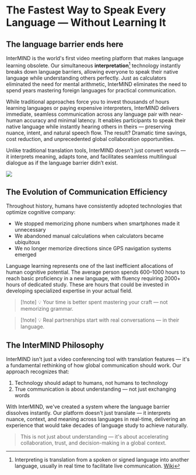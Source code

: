 # The Fastest Way to Speak Every Language — Without Learning It

## The language barrier ends here

InterMIND is the world's first video meeting platform that makes language learning obsolete. Our simultaneous **interpretation**[^1] technology instantly breaks down language barriers, allowing everyone to speak their native language while understanding others perfectly. Just as calculators eliminated the need for mental arithmetic, InterMIND eliminates the need to spend years mastering foreign languages for practical communication.

While traditional approaches force you to invest thousands of hours learning languages or paying expensive interpreters, InterMIND delivers immediate, seamless communication across any language pair with near-human accuracy and minimal latency. It enables participants to speak their native language while instantly hearing others in theirs — preserving nuance, intent, and natural speech flow. The result? Dramatic time savings, cost reduction, and unprecedented global collaboration opportunities.

Unlike traditional translation tools, InterMIND doesn't just convert words — it interprets meaning, adapts tone, and facilitates seamless multilingual dialogue as if the language barrier didn’t exist.

[^1]: Interpreting is translation from a spoken or signed language into another language, usually in real time to facilitate live communication. [Wiki](https://en.wikipedia.org/wiki/Language_interpretation)

![](/1d.png)

## The Evolution of Communication Efficiency

Throughout history, humans have consistently adopted technologies that optimize cognitive company:

- We stopped memorizing phone numbers when smartphones made it unnecessary
- We abandoned manual calculations when calculators became ubiquitous
- We no longer memorize directions since GPS navigation systems emerged

Language learning represents one of the last inefficient allocations of human cognitive potential. The average person spends 600–1000 hours to reach basic proficiency in a new language, with fluency requiring 2000+ hours of dedicated study. These are hours that could be invested in developing specialized expertise in your actual field.

> [!note] 💡 Your time is better spent mastering your craft — not memorizing grammar.

> [!note] 💡 Real partnerships start with real conversations — in their language.

## The InterMIND Philosophy

InterMIND isn't just a video conferencing tool with translation features — it's a fundamental rethinking of how global communication should work. Our approach recognizes that:

1. Technology should adapt to humans, not humans to technology
2. True communication is about understanding — not just exchanging words

With InterMIND, we've created a system where the language barrier dissolves instantly. Our platform doesn't just translate — it interprets nuance, context, and meaning across languages in real-time, delivering an experience that would take decades of language study to achieve naturally.

> This is not just about understanding — it's about accelerating collaboration, trust, and decision-making in a global context.
